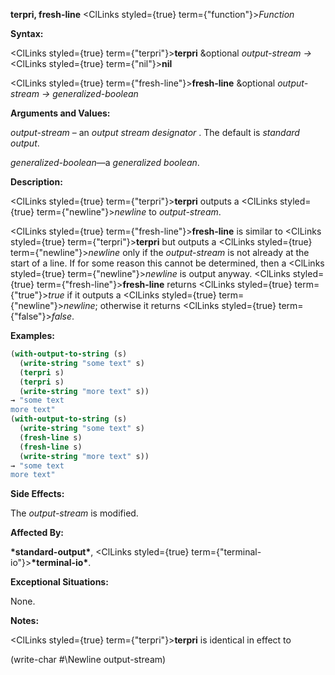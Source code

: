 **terpri, fresh-line** <ClLinks styled={true} term={"function"}><i>Function</i></ClLinks> 



**Syntax:** 



<ClLinks styled={true} term={"terpri"}><b>terpri</b></ClLinks> &amp;optional *output-stream →* <ClLinks styled={true} term={"nil"}><b>nil</b></ClLinks> 



<ClLinks styled={true} term={"fresh-line"}><b>fresh-line</b></ClLinks> &amp;optional *output-stream → generalized-boolean* 



**Arguments and Values:** 



*output-stream* – an *output stream designator* . The default is *standard output*. 



*generalized-boolean*—a *generalized boolean*. 



**Description:** 



<ClLinks styled={true} term={"terpri"}><b>terpri</b></ClLinks> outputs a <ClLinks styled={true} term={"newline"}><i>newline</i></ClLinks> to *output-stream*. 



<ClLinks styled={true} term={"fresh-line"}><b>fresh-line</b></ClLinks> is similar to <ClLinks styled={true} term={"terpri"}><b>terpri</b></ClLinks> but outputs a <ClLinks styled={true} term={"newline"}><i>newline</i></ClLinks> only if the *output-stream* is not already at the start of a line. If for some reason this cannot be determined, then a <ClLinks styled={true} term={"newline"}><i>newline</i></ClLinks> is output anyway. <ClLinks styled={true} term={"fresh-line"}><b>fresh-line</b></ClLinks> returns <ClLinks styled={true} term={"true"}><i>true</i></ClLinks> if it outputs a <ClLinks styled={true} term={"newline"}><i>newline</i></ClLinks>; otherwise it returns <ClLinks styled={true} term={"false"}><i>false</i></ClLinks>. 



**Examples:**
```lisp
(with-output-to-string (s) 
  (write-string "some text" s) 
  (terpri s) 
  (terpri s) 
  (write-string "more text" s)) 
→ "some text 
more text" 
(with-output-to-string (s) 
  (write-string "some text" s) 
  (fresh-line s) 
  (fresh-line s) 
  (write-string "more text" s)) 
→ "some text 
more text" 
```
**Side Effects:** 



The *output-stream* is modified. 



**Affected By:** 



**\*standard-output\***, <ClLinks styled={true} term={"terminal-io"}><b>\*terminal-io\*</b></ClLinks>. 



**Exceptional Situations:** 



None. 







 



 



**Notes:** 



<ClLinks styled={true} term={"terpri"}><b>terpri</b></ClLinks> is identical in effect to 



(write-char #\Newline output-stream) 



